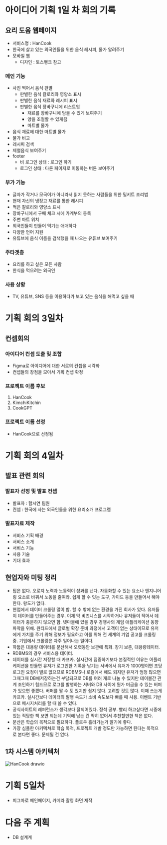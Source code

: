 # 아이디어 기획 1일 차 회의 기록

## 요리 도움 웹페이지
- 서비스명 : HanCook
- 한국에 살고 있는 외국인들을 위한 음식 레시피, 물가 알려주기
- 모바일 웹
    - 디자인 : 토스뱅크 참고
    
### 메인 기능
- 사진 찍어서 음식 판별
    - 판별한 음식 칼로리와 영양소 표시
    - 판별한 음식 재료와 레시피 표시
    - 판별한 음식 장바구니에 리스트업
        - 재료를 장바구니에 담을 수 있게 보여주기
        - 양을 조절할 수 있게끔
        - 마트별 물가
- 음식 재료에 대한 마트별 물가
- 물가 비교
- 레시피 검색
- 제철음식 보여주기
- footer
    - 비 로그인 상태 : 로그인 하기
    - 로그인 상태 : 다른 페이지로 이동하는 버튼 보여주기

### 부가 기능
- 글자가 작거나 모국어가 아니라서 읽지 못하는 사람들을 위한 밀키트 조리법
- 현재 자신의 냉장고 재료를 통한 레시피
- 먹은 칼로리와 영양소 표시
- 장바구니에서 구매 체크 시에 가계부의 등록
- 주변 마트 위치
- 외국인들이 만들어 먹기는 애매하다
- 다양한 언어 지원
- 유튜브에 음식 이름을 검색했을 때 나오는 유튜브 보여주기

### 주타겟층
- 요리를 하고 싶은 모든 사람
- 한식을 먹으려는 외국인

### 사용 상황
- TV, 유튜브, SNS 등을 이용하다가 보고 있는 음식을 해먹고 싶을 때
  


# 기획 회의 3일차

## 컨셉회의

### 아이디어 컨셉 도출 및 조합
- Figma로 아이디어에 대한 서로의 컨셉을 시각화
- 컨셉들의 장점을 모아서 기획 컨셉 확정

### 프로젝트 이름 후보
1. HanCook
2. KimchiKitchin
3. CookGPT

### 프로젝트 이름 선정
- HanCook으로 선정됨

# 기획 회의 4일차

## 발표 관련 회의

### 발표자 선정 및 발표 컨셉
- 발표자 : 함시연 팀원
- 컨셉 : 한국에 사는 외국인들을 위한 요리소개 프로그램

### 발표자료 제작
- 서비스 기획 배경
- 서비스 소개
- 서비스 기능
- 사용 기술
- 기대 효과

## 현업자와 미팅 정리
- 팁은 없다. 오로지 노력과 노동력이 성과를 낸다. 자동화할 수 있는 요소나 엔지니어링 요소로 바꿔서 노동을 줄여라. 쉽게 할 수 잇는 도구, 가이드 등을 만들어서 해야 한다. 왕도가 없다.
- 현업에서 데이터 크롤링 많이 함. 할 수 밖에 없는 환경을 가진 회사가 있다. 유저들이 데이터를 만들어주는 경우. 이제 막 비즈니스를 시작하거나 유저들이 적어서 데이터가 충분하지 않으면 함. 넷마블에 있을 경우 경쟁사의 게임 애플리케이션 동향파악을 위해. 원티드에서 글로벌 확장 준비 과정에서 고객이 없는 상태이므로 유저에게 가치를 주기 위해 정보가 필요하고 이를 위해 전 세계의 기업 공고를 크롤링 중. 기업에서 크롤링은 자주 일어나는 일이다.
- 하둡은 대용량 데이터를 분산해서 오랫동안 보관에 특화. 장기 보존, 대용량데이터.
- RDBMS의 경우 서비스용 데이터.
- 데이터를 실시간 저장할 때 카프카. 실시간에 집중하기보다 본질적인 이유는 어플리케이션을 만들면 유저가 로그인한 기록을 남기는 서버에서 유저가 1000명이면 초당 로그인 요청이 별로 없으므로 RDBMS나 로컬에서 해도 되지만 유저가 엄청 많으면 그때그때 DB에저장하는건 부담되므로 DB를 여러 개로 나눌 수 있지만 테이블간 관계 조인하기 힘드므로 로그를 발행하는 서버와 DB 사이에 뭔가 머금을 수 있는 버퍼가 있으면 좋겠다. 버퍼를 짤 수 도 있지만 쉽지 않다. 고려할 것도 많다. 이때 쓰는게 카프카. 실시간보다 데이터의 발행 속도가 소비 속도보다 빠를 때 사용. 이벤트 기반으로 메시지처리를 할 때 쓸 수 있다.
- 공식사이트의 레퍼런스가 생각보다 잘되어있다. 정석 공부. 빨리 하고싶다면 시중에 있는 적당한 책 보면 되는데 기억에 남는 건 딱히 없어서 추천할만한 책은 없다.
- 분산은 학습의 목적으로 필요하다. 플로우 흘러가는거 알기에 좋다.
- 가장 심플한 아키텍쳐로 학습 목적, 프로젝트 개발 정도만 가능하면 된다는 목적으로 본다면 좋다. 문제될 건 없다.

## 1차 시스템 아키텍처
![HanCook drawio](https://user-images.githubusercontent.com/91431779/223962651-b9a2725a-148a-44ce-81e6-596ddadc0303.png)

# 기획 5일차
- 피그마로 메인페이지, 카메라 촬영 화면 제작

# 다음 주 계획
- DB 설계계



